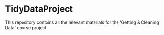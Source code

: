 TidyDataProject
===============

This repository contains all the relevant materials for the 'Getting &amp; Cleaning Data' course project. 
